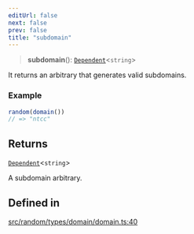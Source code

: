 ```yaml
---
editUrl: false
next: false
prev: false
title: "subdomain"
---
```


> **subdomain**(): [`Dependent`](/api/interfaces/dependent/)\<`string`\>

It returns an arbitrary that generates valid subdomains.

### Example
```ts
random(domain())
// => "ntcc"
```

## Returns

[`Dependent`](/api/interfaces/dependent/)\<`string`\>

A subdomain arbitrary.

## Defined in

[src/random/types/domain/domain.ts:40](https://github.com/skyleague/axioms/blob/75fb1c5c977f1940e84e5cdcef2be336d1fd81da/src/random/types/domain/domain.ts#L40)
